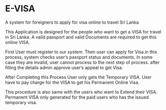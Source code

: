 # E-VISA
A system for foreigners to apply for visa online to travel Sri Lanka

This Application is designed for the people who want to get a VISA for travel in Sri Lanka. A valid passport and valid Documents are required to get this online VISA.

First User must register to our system. Then user can apply for Visa.in this process, system checks user’s passport status and documents. In some case they are invalid, user cannot process to the next step of process. after filling the details admin approve user’s appeal to get Visa.

After Completing this Process User only gets the Temporary VISA. User have to pay charge for the VISA to get his Permanent Online Visa.  

This procedure is also same with the users who want to Extend their VISA. Permanent VISA only generated for the paid users who has the issued temporary visa.
